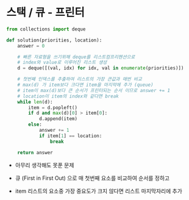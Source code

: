 # 스택 / 큐 - 프린터

```python
from collections import deque

def solution(priorities, location):
    answer = 0

    # 빠른 자료형을 쓰기위해 deque를 리스트컴프리헨션으로
    # index와 value로 이루어진 리스트 생성
    d = deque([(val, idx) for idx, val in enumerate(priorities)])

    # 첫번째 인덱스를 추출하여 리스트의 가장 큰값과 매번 비교
    # max(d) 가 item보다 크다면 item을 마지막에 추가 (queue)
    # item이 max(d)보다 큰 순서가 프린터되는 순서 이므로 answer += 1
    # location이 item의 index와 같다면 break
    while len(d):
        item = d.popleft()
        if d and max(d)[0] > item[0]:
            d.append(item)
        else:
            answer += 1
            if item[1] == location:
                break

    return answer
```

- 아무리 생각해도 못푼 문제

- 큐 (First in First Out) 으로 매 첫번째 요소를 비교하여 순서를 정하고

- item 리스트의 요소중 가장 중요도가 크지 않다면 리스트 마지막자리에 추가
